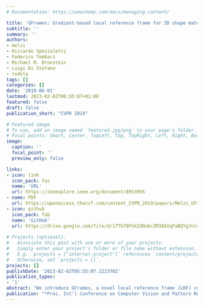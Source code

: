 ```yaml
---
# Documentation: https://wowchemy.com/docs/managing-content/

title: 'GFrames: Gradient-based local reference frame for 3D shape matching'
subtitle: ''
summary: ''
authors:
- melzi
- Riccardo Spezialetti
- Federico Tombari
- Michael M. Bronstein
- Luigi Di Stefano
- rodola
tags: []
categories: []
date: '2019-06-01'
lastmod: 2023-02-02T06:55:07+01:00
featured: false
draft: false
publication_short: "CVPR 2019"

# Featured image
# To use, add an image named `featured.jpg/png` to your page's folder.
# Focal points: Smart, Center, TopLeft, Top, TopRight, Left, Right, BottomLeft, Bottom, BottomRight.
image:
  caption: ''
  focal_point: ''
  preview_only: false

links:
- icon: link
  icon_pack: fas
  name: 'URL'
  url: https://ieeexplore.ieee.org/document/8953995
- name: PDF
  url: https://openaccess.thecvf.com/content_CVPR_2019/papers/Melzi_GFrames_Gradient-Based_Local_Reference_Frame_for_3D_Shape_Matching_CVPR_2019_paper.pdf
- icon: github
  icon_pack: fab
  name: 'GitHub'
  url: https://drive.google.com/file/d/17Th7QFhX2dOobcZM38AIqPaBQYg7nldW/view
    
# Projects (optional).
#   Associate this post with one or more of your projects.
#   Simply enter your project's folder or file name without extension.
#   E.g. `projects = ["internal-project"]` references `content/project/deep-learning/index.md`.
#   Otherwise, set `projects = []`.
projects: []
publishDate: '2023-02-02T05:55:07.122370Z'
publication_types:
- '1'
abstract: "We introduce GFrames, a novel local reference frame (LRF) construction for 3D meshes and point clouds. GFrames are based on the computation of the intrinsic gradient of a scalar field defined on top of the input shape. The resulting tangent vector field defines a repeatable tangent direction of the local frame at each point; importantly, it directly inherits the properties and invariance classes of the underlying scalar function, making it remarkably robust under strong sampling artifacts, vertex noise, as well as non-rigid deformations. Existing local descriptors can directly benefit from our repeatable frames, as we showcase in a selection of 3D vision and shape analysis applications where we demonstrate state-of-the-art performance in a variety of challenging settings."
publication: "*Proc. Int'l Conference on Computer Vision and Pattern Recognition (CVPR)*"
---
```

